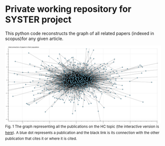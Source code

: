 # Private working repository for SYSTER project

This python code reconstructs the graph of all related papers (indexed in scopus)for any given article. 

![text](figures/graph.png)
<sup>Fig. 1 The graph representing all the publications on the HC topic (the interactive version is [here](figures/)). A blue dot represents a publication and the black link is its connection with the other publication that cites it or where it is cited.</sup>
